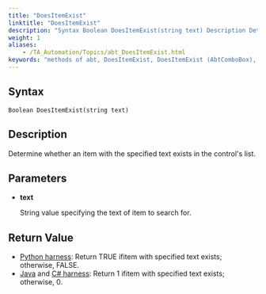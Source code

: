 ```yaml
--- 
title: "DoesItemExist"
linktitle: "DoesItemExist"
description: "Syntax Boolean DoesItemExist(string text) Description Determine whether an item with the specified text exists in the control's list. Parameters text String value specifying the text of item to search ..."
weight: 1
aliases: 
    - /TA_Automation/Topics/abt_DoesItemExist.html
keywords: "methods of abt, DoesItemExist, DoesItemExist (AbtComboBox), AbtComboBox, doesitemexist, abtcombobox doesitemexist, check item is found in combo box's list, item exists in combox box's list, existence of item in combox box's list"
---
```


## Syntax

`Boolean DoesItemExist(string text)`

## Description  

Determine whether an item with the specified text exists in the control's list.

## Parameters  

-   **text**

    String value specifying the text of item to search for.


## Return Value  

-   [Python harness](/testarchitect-tutorial/part-3-extending-testarchitect/lesson-8-using-an-automation-harness/working-with-the-python-harness/): Return TRUE ifitem with specified text exists; otherwise, FALSE.
-   [Java](/testarchitect-tutorial/part-3-extending-testarchitect/lesson-8-using-an-automation-harness/working-with-the-java-harness/) and [C\# harness](/testarchitect-tutorial/part-3-extending-testarchitect/lesson-8-using-an-automation-harness/working-with-the-c-bundle-harness/): Return 1 ifitem with specified text exists; otherwise, 0.




